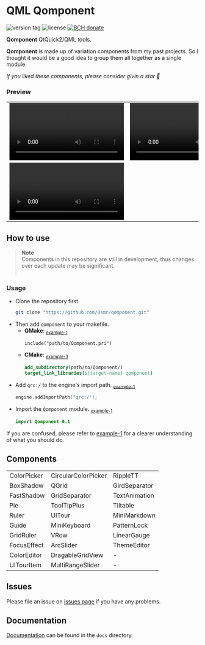 # QML Qomponent
<p><img src="https://img.shields.io/github/v/tag/0smr/qomponent?sort=semver&label=version" alt="version tag">
<img src="https://img.shields.io/github/license/0smr/qomponent?color=36b245" alt="license">
<a href="https://www.blockchain.com/bch/address/bitcoincash:qrnwtxsk79kv6mt2hv8zdxy3phkqpkmcxgjzqktwa3">
<img src="https://img.shields.io/badge/BCH-Donate-f0992e?logo=BitcoinCash&logoColor=f0992e" alt="BCH donate"></a></p>

**Qomponent** QtQuick2/QML tools.

**Qomponent** is made up of variation components from my past projects. So I thought it would be a good idea to group them all together as a single module.

*If you liked these components, please consider givin a star :star2:*

### Preview

<table width="200px">
<tr><td><video src="https://github.com/0smr/qomponent/assets/51415059/263791225-ce6d5311-d612-4263-825c-3ae12ca25a19.mp4"></video></td>
<td><video src="https://github.com/0smr/qomponent/assets/51415059/799b1962-a351-4e43-b5d3-9100e204f540.mp4"></video></td>
<td><video src="https://github.com/0smr/qomponent/assets/51415059/73a0bb65-bb63-4a82-a718-f0f3a079fedc.mp4"></video></td></tr>
<tr><td colspan="3"><video src="https://github.com/0smr/qomponent/assets/51415059/aecfd391-a593-4526-9238-25aafae69dee.mp4"></video></td></tr>
</table>

## How to use
> **Note**<br>
> Components in this repository are still in development, thus changes over each update may be significant.
> <br>&nbsp;

### Usage

+ Clone the repository first.
    ```bash
    git clone "https://github.com/0smr/qomponent.git"
    ```
+ Then add `qomponent` to your makefile.
    * **QMake**: <sub>[example-1](example/example-1/example-1.pro#L7)</sub>
        ```make
        include("path/to/Qomponent.pri")
        ```
    * **CMake**: <sub>[example-3](example/example-3/CMakeLists.txt#L30..L32)</sub>
        ```cmake
        add_subdirectory(path/to/Qomponent/)
        target_link_libraries(${target-name} qomponent)
        ```
+ Add `qrc:/` to the engine's import path.
    <sub>[example-1](example/example-1/main.cpp#L17)</sub>
    ```cpp
    engine.addImportPath("qrc:/");
    ```
+ Import the `Qomponent` module.
    <sub>[example-1](example/example-1/main.qml#L10)</sub>
    ```qml
    import Qomponent 0.1
    ```

If you are confused, please refer to [example-1](example/example-1) for a clearer understanding of what you should do.

## Components

<div align="center">

||||
|--|--|--|
|ColorPicker|CircularColorPicker|RippleTT|
|BoxShadow |QGrid        |GirdSeparator|
|FastShadow|GridSeparator|TextAnimation|
|Pie       |ToolTipPlus  |Tiltable    |
|Ruler     |UITour       |MiniMarkdown|
|Guide     |MiniKeyboard |PatternLock |
|GridRuler |VRow         |LinearGauge |
|FocusEffect|ArcSlider    |ThemeEditor|
|ColorEditor|DragableGridView |-|
|UITourItem |MultiRangeSlider |-|

</div>

## Issues

Please file an issue on [issues page](https://github.com/0smr/qomponent/issues) if you have any problems.

## Documentation

[Documentation](docs/README.md) can be found in the `docs` directory.
